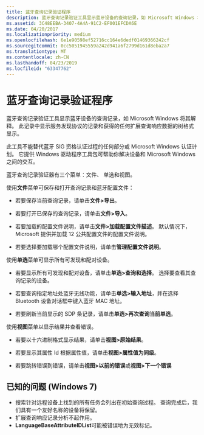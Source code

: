 ```yaml
---
title: 蓝牙查询记录验证程序
description: 蓝牙查询记录验证工具显示蓝牙设备的查询记录，如 Microsoft Windows 将其解释。
ms.assetid: 3C48EEBA-3407-4A4A-91C2-EF001EFCDA6E
ms.date: 04/20/2017
ms.localizationpriority: medium
ms.openlocfilehash: 6e1e90598ef52716cc164e6dedf01469366242cf
ms.sourcegitcommit: 0cc5051945559a242d941a6f2799d161d8eba2a7
ms.translationtype: MT
ms.contentlocale: zh-CN
ms.lasthandoff: 04/23/2019
ms.locfileid: "63347762"
---
```

# <a name="bluetooth-inquiry-record-verifier"></a>蓝牙查询记录验证程序


蓝牙查询记录验证工具显示蓝牙设备的查询记录，如 Microsoft Windows 将其解释。 此记录中显示服务发现协议的记录和获得的任何扩展查询响应数据的树格式显示。

此工具不能替代蓝牙 SIG 资格认证过程的任何部分或 Microsoft Windows 认证计划。 它提供 Windows 驱动程序工具包可帮助你解决设备和 Microsoft Windows 之间的交互。

蓝牙查询记录验证器有三个菜单：文件、 单选和视图。

使用**文件**菜单可保存和打开查询记录和蓝牙配置文件：

-   若要保存当前查询记录，请单击**文件&gt;导出**。

-   若要打开已保存的查询记录，请单击**文件&gt;导入**。

-   若要加载的配置文件说明，请单击**文件&gt;加载配置文件描述**。 默认情况下，Microsoft 提供并加载 12 公共配置文件的配置文件说明。

-   若要选择要加载哪个配置文件说明，请单击**管理配置文件说明**。

使用**单选**菜单可显示所有可发现和配对设备。

-   若要显示所有可发现和配对设备，请单击**单选&gt;查询和选择**。 选择要查看其查询记录的设备。

-   若要查询指定地址处蓝牙无线功能，请单击**单选&gt;输入地址**，并在选择 Bluetooth 设备对话框中键入蓝牙 MAC 地址。
-   若要刷新当前显示的 SDP 条记录，请单击**单选&gt;再次查询当前单选**。

使用**视图**菜单以显示结果并查看错误。

-   若要以十六进制格式显示结果，请单击**视图&gt;原始结果**。

-   若要显示其属性 Id 根据属性值，请单击**视图&gt;属性值为同级**。

-   若要跳转错误到错误，请单击**视图&gt;以前的错误**或**视图&gt;下一个错误**

## <a name="span-idknownissueswindows7spanspan-idknownissueswindows7spanspan-idknownissueswindows7spanknown-issues-windows-7"></a><span id="Known_Issues__Windows_7_"></span><span id="known_issues__windows_7_"></span><span id="KNOWN_ISSUES__WINDOWS_7_"></span>已知的问题 (Windows 7)


-   搜索针对远程设备上找到的所有任务会列出在初始查询过程。 查询完成后，我们具有一个友好名称的设备将保留。
-   扩展查询响应记录分析不起作用。
-   **LanguageBaseAttributeIDList**可能被错误地为无效标记。

 

 





